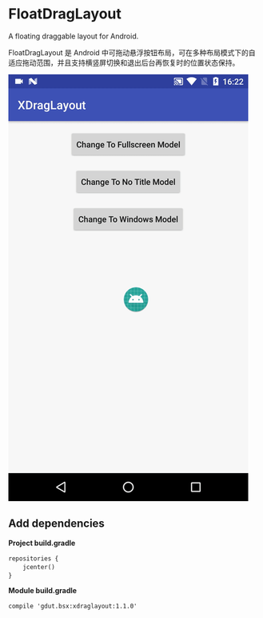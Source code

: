 # FloatDragLayout
A floating draggable layout for Android.

FloatDragLayout 是 Android 中可拖动悬浮按钮布局，可在多种布局模式下的自适应拖动范围，并且支持横竖屏切换和退出后台再恢复时的位置状态保持。

![Sample](https://github.com/baishixian/FloatDragLayout/blob/master/VEditor_20180122162419.gif)

## Add dependencies

**Project build.gradle**

```xml
repositories {
    jcenter()
}
```

**Module build.gradle**

```xml
compile 'gdut.bsx:xdraglayout:1.1.0'
```
